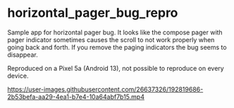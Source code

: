# horizontal_pager_bug_repro

Sample app for horizontal pager bug. It looks like the compose pager with pager indicator sometimes causes the scroll
to not work properly when going back and forth. If you remove the paging indicators the bug seems to disappear. 

Reproduced on a Pixel 5a (Android 13), not possible to reproduce on every device.


https://user-images.githubusercontent.com/26637326/192819686-2b53befa-aa29-4ea1-b7e4-10a64abf7b15.mp4

